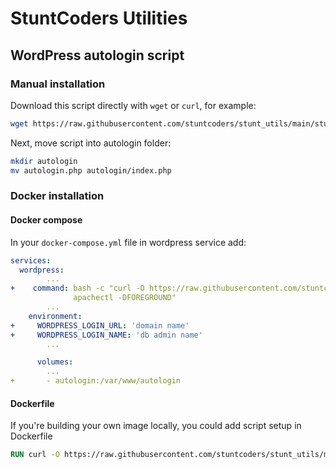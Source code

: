 # StuntCoders Utilities

## WordPress autologin script

### Manual installation

Download this script directly with ``wget`` or ``curl``, for example:

```bash
wget https://raw.githubusercontent.com/stuntcoders/stunt_utils/main/stunt_wp_autologin/autologin.php
```

Next, move script into autologin folder:

```bash
mkdir autologin
mv autologin.php autologin/index.php
```

### Docker installation
#### Docker compose

In your ``docker-compose.yml`` file in wordpress service add:

```docker-compose.yml
services:
  wordpress:
        ...
+    command: bash -c "curl -O https://raw.githubusercontent.com/stuntcoders/stunt_utils/main/stunt_wp_autologin/autologin.php -o autologin/index.php && \
              apachectl -DFOREGROUND"
        ...
    environment:
+     WORDPRESS_LOGIN_URL: 'domain name'
+     WORDPRESS_LOGIN_NAME: 'db admin name'
        ...

      volumes:
        ... 
+       - autologin:/var/www/autologin
```

#### Dockerfile

If you're building your own image locally, you could add script setup in Dockerfile
```Dockerfile
RUN curl -O https://raw.githubusercontent.com/stuntcoders/stunt_utils/main/stunt_wp_autologin/autologin.php -o autologin/index.php
```

